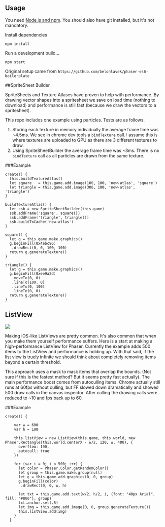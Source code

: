 ## Usage


You need [Node.js and npm](https://nodejs.org/). You should also have git installed, but it's not mandatory.

Install dependencies

`npm install`

Run a development build...

`npm start`

Original setup came from `https://github.com/belohlavek/phaser-es6-boilerplate`

##SpriteSheet Builder

SpriteSheets and Texture Atlases have proven to help with performance. By drawing vector shapes into a spritesheet
we save on load time (nothing to download) and performance is still fast (because we draw the vectors to a spritesheet).

This repo includes one example using particles. Tests are as follows.

1. Storing each texture in memory individually the average frame time was ~4.5ms. We see in chrome dev tools a `bindTexture` call. I assume this is where textures are uploaded to GPU as there are 3 different textures to draw.
2. Using SpriteSheetBuilder the average frame time was ~3ms. There is no `bindTexture` call as all particles are drawn from the same texture.


###Example

```
create() {
  this.buildTextureAtlas()
  let square   = this.game.add.image(100, 100, 'new-atlas', 'square')
  let triangle = this.game.add.image(300, 100, 'new-atlas', 'triangle')
}

buildTextureAtlas() {
  let ssb = new SpriteSheetBuilder(this.game)
  ssb.addFrame('square', square())
  ssb.addFrame('triangle', triangle())
  ssb.buildToCache('new-atlas')
}

square() {
  let g = this.game.make.graphics()
  g.beginFill(0x4ebc96)
   .drawRect(0, 0, 100, 100)
  return g.generateTexture()
}

triangle() {
  let g = this.game.make.graphics()
  g.beginFill(0xee9a2d)
   .moveTo(0, 0)
   .lineTo(100, 0)
   .lineTo(0, 100)
   .lineTo(0, 0)
  return g.generateTexture()
}
```

## ListView

![](http://i.imgur.com/XgdgqYX.gif)

Making iOS-like ListViews are pretty common. It's also common that when you make them yourself performance suffers. Here is a start at making a high-performance ListView for Phaser. Currently the example adds 500 items to the ListView and performance is holding up. With that said, if the list view is truely infinite we should think about completely removing items beyond a certain threshold.

This approach uses a mask to mask items that overlap the bounds. (Not sure if this is the fastest method? But it seems pretty fast actually).
The main performance boost comes from autoculling items. Chrome actually still runs at 60fps without culling, but FF slowed down dramatically and showed 500 draw calls in the canvas inspector. After culling the drawing calls were reduced to ~10 and fps back up to 60.

###Example

```
create() {

    var w = 600
    var h = 100

    this.listView = new ListView(this.game, this.world, new Phaser.Rectangle(this.world.centerX - w/2, 120, w, 400), {
      overflow: 100,
      autocull: true
    })

    for (var i = 0; i < 500; i++) {
      let color = Phaser.Color.getRandomColor()
      let group = this.game.make.group(null)
      let g = this.game.add.graphics(0, 0, group)
      g.beginFill(color)
       .drawRect(0, 0, w, h)

      let txt = this.game.add.text(w/2, h/2, i, {font: "40px Arial", fill: "#000"}, group)
      txt.anchor.set(.5)
      let img = this.game.add.image(0, 0, group.generateTexture())
      this.listView.add(img)
    }
  }

  ```
